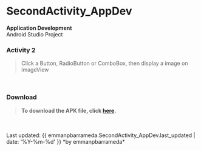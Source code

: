 # SecondActivity_AppDev

**Application Development**<br>
Android Studio Project

### **Activity 2**
> Click a Button, RadioButton or ComboBox, then display a image on imageView
<br>

### **Download**
> **To download the APK file, click [here](https://github.com/emmanpbarrameda/SecondActivity_AppDev/raw/main/BugRangers_AppDev_Act2-Apk.apk).**
<br>
<br>
Last updated: {{ emmanpbarrameda.SecondActivity_AppDev.last_updated | date: '%Y-%m-%d' }}
*by emmanpbarrameda*
